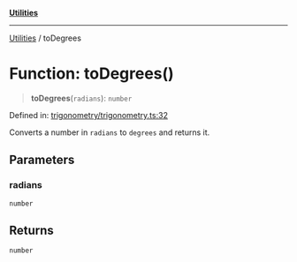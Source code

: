 [**Utilities**](../README.md)

***

[Utilities](../README.md) / toDegrees

# Function: toDegrees()

> **toDegrees**(`radians`): `number`

Defined in: [trigonometry/trigonometry.ts:32](https://github.com/noobiept/utilities/blob/786efe35015e1a6c21914057e8b0d5fc10429d8e/source/trigonometry/trigonometry.ts#L32)

Converts a number in `radians` to `degrees` and returns it.

## Parameters

### radians

`number`

## Returns

`number`

